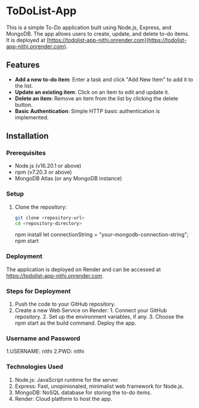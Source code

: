 # ToDoList-App

This is a simple To-Do application built using Node.js, Express, and MongoDB. The app allows users to create, update, and delete to-do items. It is deployed at [https://todolist-app-nithi.onrender.com](https://todolist-app-nithi.onrender.com).

## Features

- **Add a new to-do item**: Enter a task and click "Add New Item" to add it to the list.
- **Update an existing item**: Click on an item to edit and update it.
- **Delete an item**: Remove an item from the list by clicking the delete button.
- **Basic Authentication**: Simple HTTP basic authentication is implemented.

## Installation

### Prerequisites

- Node.js (v16.20.1 or above)
- npm (v7.20.3 or above)
- MongoDB Atlas (or any MongoDB instance)

### Setup

1. Clone the repository:
   ```bash
   git clone <repository-url>
   cd <repository-directory>
   ```
   npm install
   let connectionString = "your-mongodb-connection-string";
   npm start

### Deployment

The application is deployed on Render and can be accessed at https://todolist-app-nithi.onrender.com.

### Steps for Deployment

1. Push the code to your GitHub repository.
2. Create a new Web Service on Render: 1. Connect your GitHub repository. 2. Set up the environment variables, if any. 3. Choose the npm start as the build command.
   Deploy the app.

### Username and Password

1.USERNAME: nithi 
2.PWD: nithi

### Technologies Used

1. Node.js: JavaScript runtime for the server.
2. Express: Fast, unopinionated, minimalist web framework for Node.js.
3. MongoDB: NoSQL database for storing the to-do items.
4. Render: Cloud platform to host the app.
